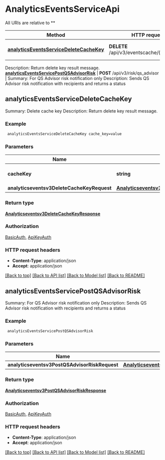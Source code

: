 # AnalyticsEventsServiceApi

All URIs are relative to **

Method | HTTP request | Description
------------- | ------------- | -------------
[**analyticsEventsServiceDeleteCacheKey**](AnalyticsEventsServiceApi.md#analyticsEventsServiceDeleteCacheKey) | **DELETE** /api/v3/eventscache/{cache_key} | Summary: Delete cache key
Description: Return delete key result message.
[**analyticsEventsServicePostQSAdvisorRisk**](AnalyticsEventsServiceApi.md#analyticsEventsServicePostQSAdvisorRisk) | **POST** /api/v3/risk/qs_advisor | Summary: For QS Advisor risk notification only
Description: Sends QS Advisor risk notification with recipients and returns a status



## analyticsEventsServiceDeleteCacheKey

Summary: Delete cache key
Description: Return delete key result message.

### Example

```bash
 analyticsEventsServiceDeleteCacheKey cache_key=value
```

### Parameters


Name | Type | Description  | Notes
------------- | ------------- | ------------- | -------------
 **cacheKey** | **string** | The cache key to delete. | [default to null]
 **analyticseventsv3DeleteCacheKeyRequest** | [**Analyticseventsv3DeleteCacheKeyRequest**](Analyticseventsv3DeleteCacheKeyRequest.md) |  |

### Return type

[**Analyticseventsv3DeleteCacheKeyResponse**](Analyticseventsv3DeleteCacheKeyResponse.md)

### Authorization

[BasicAuth](../README.md#BasicAuth), [ApiKeyAuth](../README.md#ApiKeyAuth)

### HTTP request headers

- **Content-Type**: application/json
- **Accept**: application/json

[[Back to top]](#) [[Back to API list]](../README.md#documentation-for-api-endpoints) [[Back to Model list]](../README.md#documentation-for-models) [[Back to README]](../README.md)


## analyticsEventsServicePostQSAdvisorRisk

Summary: For QS Advisor risk notification only
Description: Sends QS Advisor risk notification with recipients and returns a status

### Example

```bash
 analyticsEventsServicePostQSAdvisorRisk
```

### Parameters


Name | Type | Description  | Notes
------------- | ------------- | ------------- | -------------
 **analyticseventsv3PostQSAdvisorRiskRequest** | [**Analyticseventsv3PostQSAdvisorRiskRequest**](Analyticseventsv3PostQSAdvisorRiskRequest.md) |  |

### Return type

[**Analyticseventsv3PostQSAdvisorRiskResponse**](Analyticseventsv3PostQSAdvisorRiskResponse.md)

### Authorization

[BasicAuth](../README.md#BasicAuth), [ApiKeyAuth](../README.md#ApiKeyAuth)

### HTTP request headers

- **Content-Type**: application/json
- **Accept**: application/json

[[Back to top]](#) [[Back to API list]](../README.md#documentation-for-api-endpoints) [[Back to Model list]](../README.md#documentation-for-models) [[Back to README]](../README.md)

